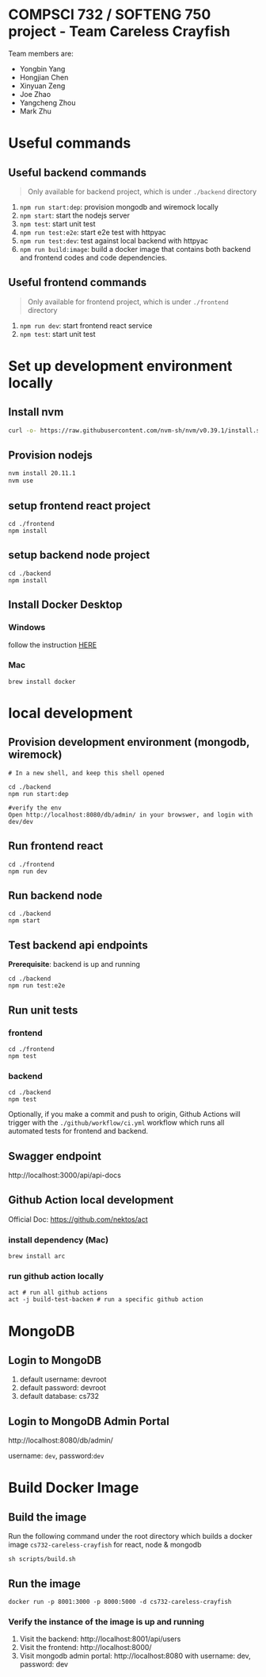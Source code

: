 # COMPSCI 732 / SOFTENG 750 project - Team Careless Crayfish
Team members are:

- Yongbin Yang
- Hongjian Chen
- Xinyuan Zeng
- Joe Zhao
- Yangcheng Zhou
- Mark Zhu

# Useful commands
## Useful backend commands
>
> Only available for backend project, which is under `./backend` directory

1. `npm run start:dep`: provision mongodb and wiremock locally
1. `npm start`: start the nodejs server
1. `npm test`: start unit test
1. `npm run test:e2e`: start e2e test with httpyac
1. `npm run test:dev`: test against local backend with httpyac
1. `npm run build:image`: build a docker image that contains both backend and frontend codes and code dependencies.

## Useful frontend commands
>
> Only available for frontend project, which is under `./frontend` directory

1. `npm run dev`: start frontend react service
1. `npm test`: start unit test

# Set up development environment locally

## Install nvm

```bash
curl -o- https://raw.githubusercontent.com/nvm-sh/nvm/v0.39.1/install.sh | bash
```

## Provision nodejs

```bash
nvm install 20.11.1
nvm use
```

## setup frontend react project

```
cd ./frontend
npm install
```

## setup backend node project
```
cd ./backend
npm install
```

## Install Docker Desktop

### Windows
follow the instruction [HERE](https://docs.docker.com/desktop/install/windows-install/#:~:text=Download%20the%20installer%20using%20the,Program%20Files%5CDocker%5CDocker%20)

### Mac
```
brew install docker
```

# local development

## Provision development environment (mongodb, wiremock)
```
# In a new shell, and keep this shell opened

cd ./backend
npm run start:dep

#verify the env
Open http://localhost:8080/db/admin/ in your browswer, and login with dev/dev
```

## Run frontend react
```
cd ./frontend
npm run dev
```

## Run backend node
```
cd ./backend
npm start
```

## Test backend api endpoints

**Prerequisite**: backend is up and running
```
cd ./backend
npm run test:e2e
```

## Run unit tests

### frontend
```
cd ./frontend
npm test
```

### backend
```
cd ./backend
npm test
```

Optionally, if you make a commit and push to origin, Github Actions will trigger with the `./github/workflow/ci.yml` workflow which runs all automated tests for frontend and backend.

## Swagger endpoint
http://localhost:3000/api/api-docs

## Github Action local development
Official Doc: https://github.com/nektos/act
### install dependency (Mac)
```
brew install arc
```

### run github action locally
```
act # run all github actions
act -j build-test-backen # run a specific github action
```

# MongoDB

## Login to MongoDB 
1. default username: devroot
1. default password: devroot
1. default database: cs732

## Login to MongoDB Admin Portal

http://localhost:8080/db/admin/

username: `dev`, password:`dev`

# Build Docker Image

## Build the image
Run the following command under the root directory which builds a docker image `cs732-careless-crayfish` for react, node & mongodb

```
sh scripts/build.sh
```

## Run the image

```
docker run -p 8001:3000 -p 8000:5000 -d cs732-careless-crayfish
```

### Verify the instance of the image is up and running

1. Visit the backend: http://localhost:8001/api/users
2. Visit the frontend: http://localhost:8000/
3. Visit mongodb admin portal: http://localhost:8080 with username: dev, password: dev


